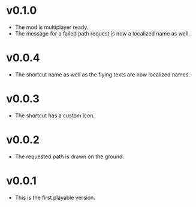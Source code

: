 # v0.1.0
* The mod is multiplayer ready.
* The message for a failed path request is now a localized name as well.

# v0.0.4
* The shortcut name as well as the flying texts are now localized names.

# v0.0.3
* The shortcut has a custom icon.

# v0.0.2
* The requested path is drawn on the ground.

# v0.0.1
* This is the first playable version.
